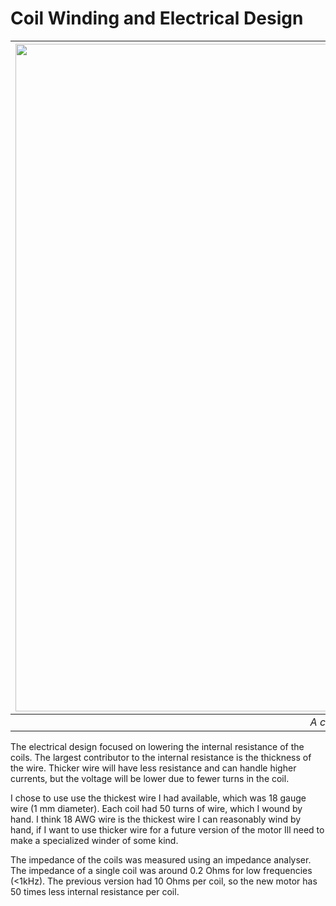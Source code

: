 # Coil Winding and Electrical Design

|<img width="1053" height="1068" alt="coil" src="https://github.com/user-attachments/assets/5f0fc5c2-65ef-4652-a312-34c36b6c230f" />|
|:--:| 
| *A coreless coil* |

The electrical design focused on lowering the internal resistance of the coils. The largest contributor to the internal resistance is the thickness of the wire. Thicker wire will have less resistance and can handle higher currents, but the voltage will be lower due to fewer turns in the coil. 

I chose to use use the thickest wire I had available, which was 18 gauge wire (1 mm diameter). Each coil had 50 turns of wire, which I wound by hand. I think 18 AWG wire is the thickest wire I can reasonably wind by hand, if I want to use thicker wire for a future version of the motor Ill need to make a specialized winder of some kind. 

The impedance of the coils was measured using an impedance analyser. The impedance of a single coil was around 0.2 Ohms for low frequencies (<1kHz). The previous version had 10 Ohms per coil, so the new motor has 50 times less internal resistance per coil.


